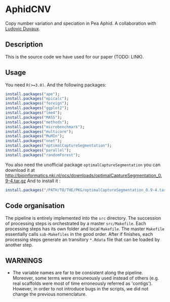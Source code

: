 AphidCNV
========

Copy number variation and speciation in Pea Aphid. A collaboration with [Ludovic Duvaux](l.duvaux@sheffield.ac.uk).


Description
------

This is the source code we have used for our paper (TODO: LINK).


Usage
------

You need `R(>=3.0)`.
And the following packages:

```R
install.packages("ape");
install.packages("epicalc");
install.packages("foreign");
install.packages("ggplot2");
install.packages("lme4");
install.packages("MASS");
install.packages("methods");
install.packages("microbenchmark");
install.packages("multicore");
install.packages("MuMIn");
install.packages("nnet");
install.packages("optimalCaptureSegmentation");
install.packages("parallel");
install.packages("randomForest");
```

You also need the unofficial package `optimalCaptureSegmentation`
you can download it at http://bioinformatics.nki.nl/ocs/downloads/optimalCaptureSegmentation_0.9-4.tar.gz
And to install it :

```R
install.packages("/PATH/TO/THE/PKG/optimalCaptureSegmentation_0.9-4.tar.gz", repos =NULL, type="source")
```


Code organisation
-------

The pipeline is entirely implemented into the `src` directory.
The succession of processing steps is orchestrated by a master `src/Makefile`.
Each processing steps has its own folder and local `Makefile`.
The master `Makefile` essentially calls `sub-Makefiles` in the good order.
After if finishes, each processing steps generate an transitory `*.Rdata` file that can be loaded by another step.

WARNINGS
-------
- The variable names are far to be consistent along the pipeline.
Moreover, some terms were errouneously used instead of others (e.g.
real scaffolds were most of time erroneously referred as 'contigs').
However, in order to not introduce bugs in the scripts, we did not
change the previous nomenclature.
